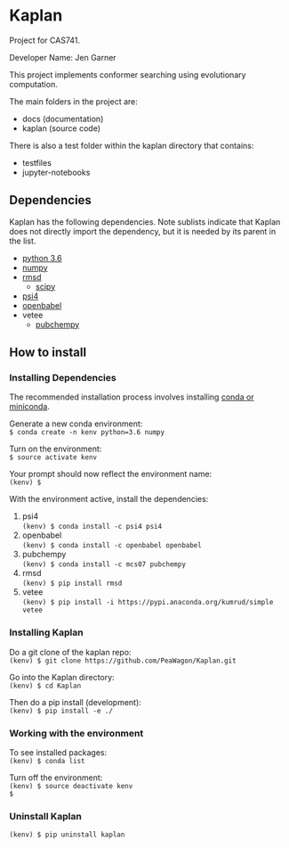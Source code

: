 # Kaplan

Project for CAS741.

Developer Name: Jen Garner

This project implements conformer searching using evolutionary computation.

The main folders in the project are:
* docs (documentation)
* kaplan (source code)

There is also a test folder within the kaplan directory that contains:
* testfiles
* jupyter-notebooks

## Dependencies

Kaplan has the following dependencies. Note sublists indicate that Kaplan
does not directly import the dependency, but it is needed by its parent
in the list.

* [python 3.6](https://www.python.org/downloads/)
* [numpy](https://pypi.org/project/numpy/)
* [rmsd](https://github.com/charnley/rmsd)
    * [scipy](https://pypi.org/project/scipy/)
* [psi4]()
* [openbabel]()
* vetee
    * [pubchempy](https://pubchempy.readthedocs.io/en/latest/guide/install.html)

## How to install

### Installing Dependencies

The recommended installation process involves installing [conda or miniconda](https://conda.io/docs/user-guide/install/download.html#anaconda-or-miniconda).

Generate a new conda environment:  
`$ conda create -n kenv python=3.6 numpy`

Turn on the environment:  
`$ source activate kenv`

Your prompt should now reflect the environment name:  
`(kenv) $`

With the environment active, install the dependencies:  
1. psi4  
`(kenv) $ conda install -c psi4 psi4`  
2. openbabel  
`(kenv) $ conda install -c openbabel openbabel`  
3. pubchempy  
`(kenv) $ conda install -c mcs07 pubchempy`  
4. rmsd  
`(kenv) $ pip install rmsd`  
5. vetee  
`(kenv) $ pip install -i https://pypi.anaconda.org/kumrud/simple vetee`   

### Installing Kaplan

Do a git clone of the kaplan repo:  
`(kenv) $ git clone https://github.com/PeaWagon/Kaplan.git`

Go into the Kaplan directory:  
`(kenv) $ cd Kaplan`

Then do a pip install (development):  
`(kenv) $ pip install -e ./`

### Working with the environment 

To see installed packages:  
`(kenv) $ conda list`  

Turn off the environment:  
`(kenv) $ source deactivate kenv`  
`$`

### Uninstall Kaplan

`(kenv) $ pip uninstall kaplan`






